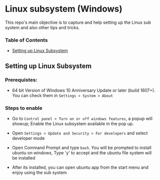 # Linux subsystem (Windows)

This repo's main objective is to capture and help setting up the Linux sub system and also other tips and tricks.

### Table of Contents

- [Setting up Linux Subsystem](#setting-linux-system)

## Setting up Linux Subsystem

### Prerequistes:
- 64 bit Version of Windows 10 Anniversary Update or later (build 1607+). You can check them in `Settings > System > About`

### Steps to enable
- Go to `Control panel > Turn on or off windows features`, a popup will showup; Enable the Linux subsystem available in the pop up.

- Open `Settings > Update and Security > For developers` and select developer mode

- Open Command Prompt and type `bash`. You will be prompted to install ubuntu on windows, Type 'y' to accept and the ubuntu file system will be installed

- After its installed, you can open ubuntu app from the start menu and enjoy using the sub system

